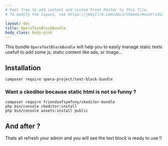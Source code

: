 ```yaml
---
# Feel free to add content and custom Front Matter to this file.
# To modify the layout, see https://jekyllrb.com/docs/themes/#overriding-theme-defaults

layout: doc
title: OperaTextBlockBundle
body_class: body-pink
---
```


This bundle `OperaTextBlockBundle` will help you to easily manage static texts usefull to add some js, static content like ads, or image... 

## Installation

````
composer require opera-project/text-block-bundle
````

### Want a ckeditor because static html is not so funny ?

````
composer require friendsofsymfony/ckeditor-bundle
php bin/console ckeditor:install
php bin/console assets:install public
````

## And after ?

Thats all refresh your admin and you will see the text block is ready to use !!